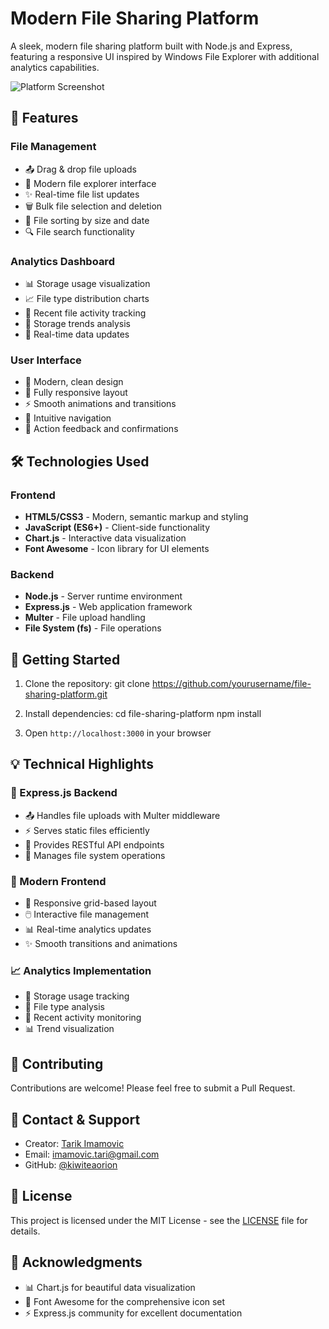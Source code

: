 # Modern File Sharing Platform

A sleek, modern file sharing platform built with Node.js and Express, featuring a responsive UI inspired by Windows File Explorer with additional analytics capabilities.

![Platform Screenshot](path_to_screenshot.png)

## 🌟 Features

### File Management

- 📤 Drag & drop file uploads
- 📂 Modern file explorer interface
- ✨ Real-time file list updates
- 🗑️ Bulk file selection and deletion
- 🔄 File sorting by size and date
- 🔍 File search functionality

### Analytics Dashboard

- 📊 Storage usage visualization
- 📈 File type distribution charts
- 📅 Recent file activity tracking
- 💾 Storage trends analysis
- 🔄 Real-time data updates

### User Interface

- 🎨 Modern, clean design
- 📱 Fully responsive layout
- ⚡ Smooth animations and transitions
- 🌙 Intuitive navigation
- 🎯 Action feedback and confirmations

## 🛠️ Technologies Used

### Frontend

- **HTML5/CSS3** - Modern, semantic markup and styling
- **JavaScript (ES6+)** - Client-side functionality
- **Chart.js** - Interactive data visualization
- **Font Awesome** - Icon library for UI elements

### Backend

- **Node.js** - Server runtime environment
- **Express.js** - Web application framework
- **Multer** - File upload handling
- **File System (fs)** - File operations

## 🚀 Getting Started

1. Clone the repository:
   git clone https://github.com/yourusername/file-sharing-platform.git

2. Install dependencies:
   cd file-sharing-platform
   npm install

3. Open `http://localhost:3000` in your browser

## 💡 Technical Highlights

### 🔧 Express.js Backend

- 📤 Handles file uploads with Multer middleware
- ⚡ Serves static files efficiently
- 🔌 Provides RESTful API endpoints
- 💾 Manages file system operations

### 🎨 Modern Frontend

- 📱 Responsive grid-based layout
- 🖱️ Interactive file management
- 📊 Real-time analytics updates
- ✨ Smooth transitions and animations

### 📈 Analytics Implementation

- 💽 Storage usage tracking
- 📁 File type analysis
- 📅 Recent activity monitoring
- 📊 Trend visualization

## 🤝 Contributing

Contributions are welcome! Please feel free to submit a Pull Request.

## 👥 Contact & Support

- Creator: [Tarik Imamovic](https://github.com/kiwiteaorion)
- Email: [imamovic.tari@gmail.com](mailto:imamovic.tari@gmail.com)
- GitHub: [@kiwiteaorion](https://github.com/kiwiteaorion)

## 📝 License

This project is licensed under the MIT License - see the [LICENSE](LICENSE) file for details.

## 🙏 Acknowledgments

- 📊 Chart.js for beautiful data visualization
- 🎨 Font Awesome for the comprehensive icon set
- ⚡ Express.js community for excellent documentation
